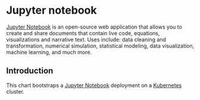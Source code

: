 # Jupyter notebook

[Jupyter Notebook](http://jupyter.org/) is an open-source web application that allows you to create and share documents that contain live code, equations, visualizations and narrative text. Uses include: data cleaning and transformation, numerical simulation, statistical modeling, data visualization, machine learning, and much more.

## Introduction
This chart bootstraps a [Jupyter Notebook](https://github.com/UNINETT/helm-charts/tree/master/jupyter) deployment on a [Kubernetes](http://kubernetes.io) cluster.